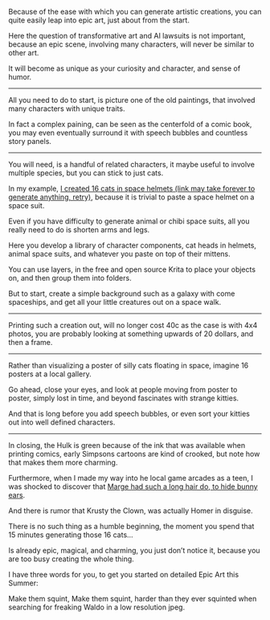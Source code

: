 Because of the ease with which you can generate artistic creations,
you can quite easily leap into epic art, just about from the start.

Here the question of transformative art and AI lawsuits is not important,
because an epic scene, involving many characters, will never be similar to other art.

It will become as unique as your curiosity and character,
and sense of humor.

---

All you need to do to start, is picture one of the old paintings,
that involved many characters with unique traits.

In fact a complex paining, can be seen as the centerfold of a comic book,
you may even eventually surround it with speech bubbles and countless story panels.

---

You will need, is a handful of related characters,
it maybe useful to involve multiple species, but you can stick to just cats.

In my example, [I created 16 cats in space helmets (link may take forever to generate anything, retry)][1],
because it is trivial to paste a space helmet on a space suit.

Even if you have difficulty to generate animal or chibi space suits,
all you really need to do is shorten arms and legs.

Here you develop a library of character components,
cat heads in helmets, animal space suits, and whatever you paste on top of their mittens.

You can use layers, in the free and open source Krita to place your objects on,
and then group them into folders.

But to start, create a simple background such as a galaxy with come spaceships,
and get all your little creatures out on a space walk.

---

Printing such a creation out, will no longer cost 40c as the case is with 4x4 photos,
you are probably looking at something upwards of 20 dollars, and then a frame.

---

Rather than visualizing a poster of silly cats floating in space,
imagine 16 posters at a local gallery.

Go ahead, close your eyes, and look at people moving from poster to poster,
simply lost in time, and beyond fascinates with strange kitties.

And that is long before you add speech bubbles,
or even sort your kitties out into well defined characters.

---

In closing, the Hulk is green because of the ink that was available when printing comics,
early Simpsons cartoons are kind of crooked, but note how that makes them more charming.

Furthermore, when I made my way into he local game arcades as a teen,
I was shocked to discover that [Marge had such a long hair do, to hide bunny ears][2].

And there is rumor that Krusty the Clown,
was actually Homer in disguise.

There is no such thing as a humble beginning,
the moment you spend that 15 minutes generating those 16 cats…

Is already epic, magical, and charming,
you just don’t notice it, because you are too busy creating the whole thing.

I have three words for you,
to get you started on detailed Epic Art this Summer:

Make them squint, Make them squint,
harder than they ever squinted when searching for freaking Waldo in a low resolution jpeg.

[1]: https://huggingface.co/prompthero/openjourney-v2?text=mdjrny-v4+style.+Its+so+fluffy+i%27m+gonna+die+cartoon+cat.+Kawaii+chibi+cat+with+large+doll+like+eyes.+Symmetrical%2C+photo+of+a+gorgeous+and+extremely+fluffy+astronaut+cat+wearing+a+stylized+and+elaborate+intricate+avant-garde+golden+mask+and+helmet+made+of+detailed+gold+inlay+and+iron.+Suit+has+detailed+purple+feathers.+Cat+is+looking+deeply+into+your+soul.+Half+body+shot%2C+sharp%21+focus%21%2C+8K+high+definition%2C+insanely+detailed%2C+intricate%2C+elegant%2C+extremely+sharp+on+a+detailed+intergalactic+background.+Art+by+artgerm%2C+loish%2C+wlop
[2]: https://www.youtube.com/watch?v=e7sAuq4Hd6I
